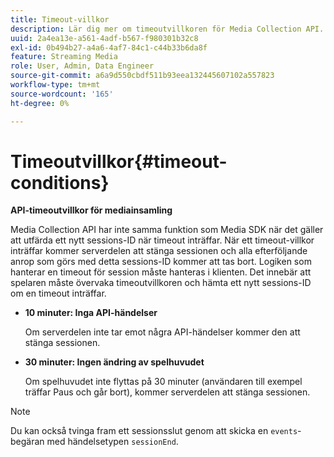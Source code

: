 ```yaml
---
title: Timeout-villkor
description: Lär dig mer om timeoutvillkoren för Media Collection API.
uuid: 2a4ea13e-a561-4adf-b567-f980301b32c8
exl-id: 0b494b27-a4a6-4af7-84c1-c44b33b6da8f
feature: Streaming Media
role: User, Admin, Data Engineer
source-git-commit: a6a9d550cbdf511b93eea132445607102a557823
workflow-type: tm+mt
source-wordcount: '165'
ht-degree: 0%

---
```


# Timeoutvillkor{#timeout-conditions}

**API-timeoutvillkor för mediainsamling**

Media Collection API har inte samma funktion som Media SDK när det gäller att utfärda ett nytt sessions-ID när timeout inträffar. När ett timeout-villkor inträffar kommer serverdelen att stänga sessionen och alla efterföljande anrop som görs med detta sessions-ID kommer att tas bort. Logiken som hanterar en timeout för session måste hanteras i klienten. Det innebär att spelaren måste övervaka timeoutvillkoren och hämta ett nytt sessions-ID om en timeout inträffar.

* **10 minuter: Inga API-händelser**

  Om serverdelen inte tar emot några API-händelser kommer den att stänga sessionen.
* **30 minuter: Ingen ändring av spelhuvudet**

  Om spelhuvudet inte flyttas på 30 minuter (användaren till exempel träffar Paus och går bort), kommer serverdelen att stänga sessionen.

>[!NOTE]
>
>Du kan också tvinga fram ett sessionsslut genom att skicka en `events`-begäran med händelsetypen `sessionEnd`.
